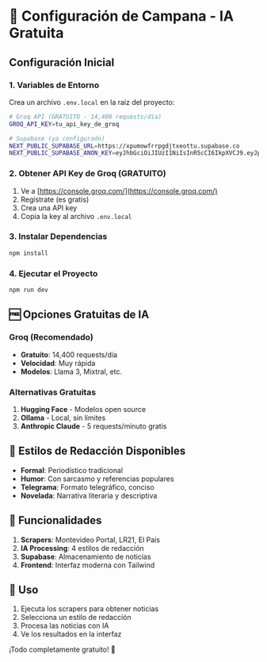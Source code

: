 # 🚀 Configuración de Campana - IA Gratuita

## Configuración Inicial

### 1. Variables de Entorno
Crea un archivo `.env.local` en la raíz del proyecto:

```bash
# Groq API (GRATUITO - 14,400 requests/día)
GROQ_API_KEY=tu_api_key_de_groq

# Supabase (ya configurado)
NEXT_PUBLIC_SUPABASE_URL=https://xpumowfrrpgdjtxeottu.supabase.co
NEXT_PUBLIC_SUPABASE_ANON_KEY=eyJhbGciOiJIUzI1NiIsInR5cCI6IkpXVCJ9.eyJpc3MiOiJzdXBhYmFzZSIsInJlZiI6InhwdW1vd2ZycnBnZGp0eGVvdHR1Iiwicm9sZSI6ImFub24iLCJpYXQiOjE3MzA1NzQ1NjEsImV4cCI6MjA0NjE1MDU2MX0.wzfSv55ilWKubBLc-3SA87rn6kCHl1ieASf4DS2-PI8
```

### 2. Obtener API Key de Groq (GRATUITO)
1. Ve a [https://console.groq.com/](https://console.groq.com/)
2. Regístrate (es gratis)
3. Crea una API key
4. Copia la key al archivo `.env.local`

### 3. Instalar Dependencias
```bash
npm install
```

### 4. Ejecutar el Proyecto
```bash
npm run dev
```

## 🆓 Opciones Gratuitas de IA

### Groq (Recomendado)
- **Gratuito**: 14,400 requests/día
- **Velocidad**: Muy rápida
- **Modelos**: Llama 3, Mixtral, etc.

### Alternativas Gratuitas
1. **Hugging Face** - Modelos open source
2. **Ollama** - Local, sin límites
3. **Anthropic Claude** - 5 requests/minuto gratis

## 🎨 Estilos de Redacción Disponibles

- **Formal**: Periodístico tradicional
- **Humor**: Con sarcasmo y referencias populares
- **Telegrama**: Formato telegráfico, conciso
- **Novelada**: Narrativa literaria y descriptiva

## 🔧 Funcionalidades

1. **Scrapers**: Montevideo Portal, LR21, El País
2. **IA Processing**: 4 estilos de redacción
3. **Supabase**: Almacenamiento de noticias
4. **Frontend**: Interfaz moderna con Tailwind

## 📝 Uso

1. Ejecuta los scrapers para obtener noticias
2. Selecciona un estilo de redacción
3. Procesa las noticias con IA
4. Ve los resultados en la interfaz

¡Todo completamente gratuito! 🎉
